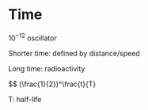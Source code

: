 # Time

$10^{-12}$ oscillator

Shorter time: defined by distance/speed

Long time: radioactivity

$$
(\frac{1}{2})^\frac{t}{T}

T: half-life